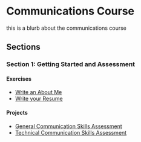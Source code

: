 # Communications Course
this is a blurb about the communications course

## Sections

### Section 1: Getting Started and Assessment

#### Exercises
* [Write an About Me](Section-01-Getting-Started-And-Assessment/About-Me)
* [Write your Resume](Section-01-Getting-Started-And-Assessment/Resume)

#### Projects
* [General Communication Skills Assessment](Section-01-Getting-Started-And-Assessment/General-Communication-Skills-Assessment)
* [Technical Communication Skills Assessment](Section-01-Getting-Started-And-Assessment/Technical-Communication-Skills-Assessment)

